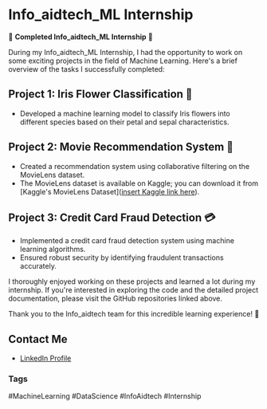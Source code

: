# Info_aidtech_ML Internship

🎉 **Completed Info_aidtech_ML Internship** 🎉

During my Info_aidtech_ML Internship, I had the opportunity to work on some exciting projects in the field of Machine Learning. Here's a brief overview of the tasks I successfully completed:

## Project 1: Iris Flower Classification 🌼
- Developed a machine learning model to classify Iris flowers into different species based on their petal and sepal characteristics.



## Project 2: Movie Recommendation System 🍿
- Created a recommendation system using collaborative filtering on the MovieLens dataset.
- The MovieLens dataset is available on Kaggle; you can download it from [Kaggle's MovieLens Dataset]([insert Kaggle link here](https://www.kaggle.com/datasets/jneupane12/movielens)).



## Project 3: Credit Card Fraud Detection 💳
- Implemented a credit card fraud detection system using machine learning algorithms.
- Ensured robust security by identifying fraudulent transactions accurately.


I thoroughly enjoyed working on these projects and learned a lot during my internship. If you're interested in exploring the code and the detailed project documentation, please visit the GitHub repositories linked above.

Thank you to the Info_aidtech team for this incredible learning experience! 🚀

## Contact Me
- [LinkedIn Profile](https://www.linkedin.com/in/harsh-k-aade-144b51206)

### Tags
#MachineLearning #DataScience #InfoAidtech #Internship
